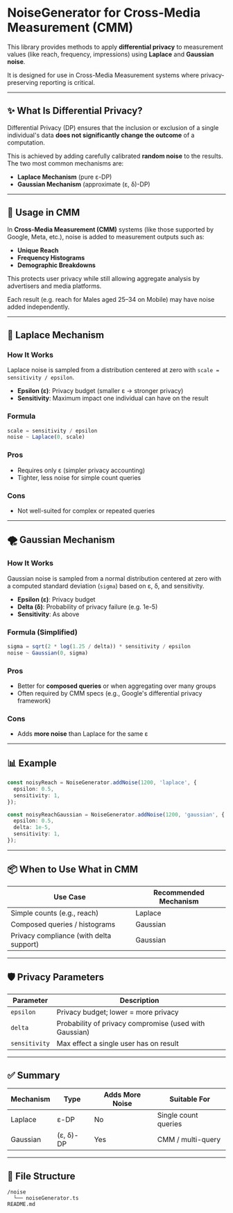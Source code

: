 # NoiseGenerator for Cross-Media Measurement (CMM)

This library provides methods to apply **differential privacy** to measurement values (like reach, frequency, impressions) using **Laplace** and **Gaussian noise**.

It is designed for use in Cross-Media Measurement systems where privacy-preserving reporting is critical.

---

## ✨ What Is Differential Privacy?

Differential Privacy (DP) ensures that the inclusion or exclusion of a single individual's data **does not significantly change the outcome** of a computation.

This is achieved by adding carefully calibrated **random noise** to the results. The two most common mechanisms are:

- **Laplace Mechanism** (pure ε-DP)
- **Gaussian Mechanism** (approximate (ε, δ)-DP)

---

## 🔧 Usage in CMM

In **Cross-Media Measurement (CMM)** systems (like those supported by Google, Meta, etc.), noise is added to measurement outputs such as:

- **Unique Reach**
- **Frequency Histograms**
- **Demographic Breakdowns**

This protects user privacy while still allowing aggregate analysis by advertisers and media platforms.

Each result (e.g. reach for Males aged 25–34 on Mobile) may have noise added independently.

---

## 🧮 Laplace Mechanism

### How It Works

Laplace noise is sampled from a distribution centered at zero with `scale = sensitivity / epsilon`.

- **Epsilon (ε)**: Privacy budget (smaller ε → stronger privacy)
- **Sensitivity**: Maximum impact one individual can have on the result

### Formula

```ts
scale = sensitivity / epsilon
noise ~ Laplace(0, scale)
```

### Pros

- Requires only ε (simpler privacy accounting)
- Tighter, less noise for simple count queries

### Cons

- Not well-suited for complex or repeated queries

---

## 🌪️ Gaussian Mechanism

### How It Works

Gaussian noise is sampled from a normal distribution centered at zero with a computed standard deviation (`sigma`) based on ε, δ, and sensitivity.

- **Epsilon (ε)**: Privacy budget
- **Delta (δ)**: Probability of privacy failure (e.g. 1e-5)
- **Sensitivity**: As above

### Formula (Simplified)

```ts
sigma = sqrt(2 * log(1.25 / delta)) * sensitivity / epsilon
noise ~ Gaussian(0, sigma)
```

### Pros

- Better for **composed queries** or when aggregating over many groups
- Often required by CMM specs (e.g., Google's differential privacy framework)

### Cons

- Adds **more noise** than Laplace for the same ε

---

## 📊 Example

```ts
const noisyReach = NoiseGenerator.addNoise(1200, 'laplace', {
  epsilon: 0.5,
  sensitivity: 1,
});

const noisyReachGaussian = NoiseGenerator.addNoise(1200, 'gaussian', {
  epsilon: 0.5,
  delta: 1e-5,
  sensitivity: 1,
});
```

---

## 📦 When to Use What in CMM

| Use Case                                | Recommended Mechanism |
| --------------------------------------- | --------------------- |
| Simple counts (e.g., reach)             | Laplace               |
| Composed queries / histograms           | Gaussian              |
| Privacy compliance (with delta support) | Gaussian              |

---

## 🛡️ Privacy Parameters

| Parameter     | Description                                            |
| ------------- | ------------------------------------------------------ |
| `epsilon`     | Privacy budget; lower = more privacy                   |
| `delta`       | Probability of privacy compromise (used with Gaussian) |
| `sensitivity` | Max effect a single user has on result                 |

---

## ✅ Summary

| Mechanism | Type      | Adds More Noise | Suitable For         |
| --------- | --------- | --------------- | -------------------- |
| Laplace   | ε-DP      | No              | Single count queries |
| Gaussian  | (ε, δ)-DP | Yes             | CMM / multi-query    |

---

## 📁 File Structure

```
/noise
  └── noiseGenerator.ts
README.md
```
